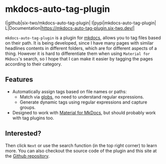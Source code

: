 # mkdocs-auto-tag-plugin

I|github|six-two/mkdocs-auto-tag-plugin|
I|pypi|mkdocs-auto-tag-plugin|
L|Documentation|https://mkdocs-auto-tag-plugin.six-two.dev/|

`mkdocs-auto-tag-plugin` is a plugin for [mkdocs](https://www.mkdocs.org/), allows you to tag files based on their path.
It is being developed, since I have many pages with similar headlines contents in different folders, which are for different aspects of a thing.
However it is hard to differentiate them when using `Material for MkDocs`'s search, so I hope that I can make it easier by tagging the pages according to their category. 

## Features

- Automatically assign tags based on file names or paths:
    - Match via [globs](/usage/#globs), no need to understand regular expressions.
    - Generate dynamic tags using regular expressions and capture groups.
- Designed to work with [Material for MkDocs](https://squidfunk.github.io/mkdocs-material/), but should probably work with tag plugins too.

## Interested?

Then click `Next` or use the search function (in the top right corner) to learn more.
You can also checkout the source code of the plugin and this site at the [Github repository](https://github.com/six-two/mkdocs-auto-tag-plugin).
